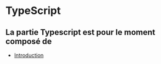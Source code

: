 # TypeScript

## La partie Typescript est pour le moment composé de 

* [Introduction](introduction.md)